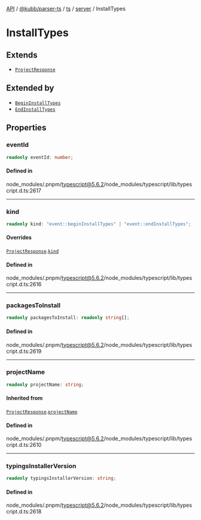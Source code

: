 [API](../../../../../../../packages.md) / [@kubb/parser-ts](../../../../../index.md) / [ts](../../../index.md) / [server](../index.md) / InstallTypes

# InstallTypes

## Extends

- [`ProjectResponse`](ProjectResponse.md)

## Extended by

- [`BeginInstallTypes`](BeginInstallTypes.md)
- [`EndInstallTypes`](EndInstallTypes.md)

## Properties

### eventId

```ts
readonly eventId: number;
```

#### Defined in

node\_modules/.pnpm/typescript@5.6.2/node\_modules/typescript/lib/typescript.d.ts:2617

***

### kind

```ts
readonly kind: "event::beginInstallTypes" | "event::endInstallTypes";
```

#### Overrides

[`ProjectResponse`](ProjectResponse.md).[`kind`](ProjectResponse.md#kind)

#### Defined in

node\_modules/.pnpm/typescript@5.6.2/node\_modules/typescript/lib/typescript.d.ts:2616

***

### packagesToInstall

```ts
readonly packagesToInstall: readonly string[];
```

#### Defined in

node\_modules/.pnpm/typescript@5.6.2/node\_modules/typescript/lib/typescript.d.ts:2619

***

### projectName

```ts
readonly projectName: string;
```

#### Inherited from

[`ProjectResponse`](ProjectResponse.md).[`projectName`](ProjectResponse.md#projectname)

#### Defined in

node\_modules/.pnpm/typescript@5.6.2/node\_modules/typescript/lib/typescript.d.ts:2610

***

### typingsInstallerVersion

```ts
readonly typingsInstallerVersion: string;
```

#### Defined in

node\_modules/.pnpm/typescript@5.6.2/node\_modules/typescript/lib/typescript.d.ts:2618
